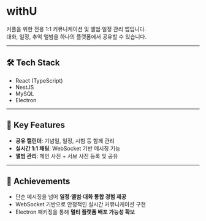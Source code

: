 # withU

커플을 위한 전용 1:1 커뮤니케이션 및 앨범·일정 관리 앱입니다.  
대화, 일정, 추억 앨범을 하나의 플랫폼에서 공유할 수 있습니다.

---

## 🛠 Tech Stack
- React (TypeScript)
- NestJS
- MySQL
- Electron

---

## 🚀 Key Features
- **공유 캘린더**: 기념일, 일정, 시험 등 함께 관리  
- **실시간 1:1 채팅**: WebSocket 기반 메시징 기능  
- **앨범 관리**: 메인 사진 + 서브 사진 등록 및 공유  

---

## 🌟 Achievements
- 단순 메시징을 넘어 **일정·앨범·대화 통합 경험 제공**  
- WebSocket 기반으로 안정적인 실시간 커뮤니케이션 구현  
- Electron 패키징을 통해 **멀티 플랫폼 배포 가능성 확보**
